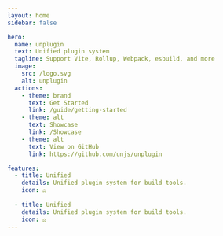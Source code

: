 ```yaml
---
layout: home
sidebar: false

hero:
  name: unplugin
  text: Unified plugin system
  tagline: Support Vite, Rollup, Webpack, esbuild, and more
  image:
    src: /logo.svg
    alt: unplugin
  actions:
    - theme: brand
      text: Get Started
      link: /guide/getting-started
    - theme: alt
      text: Showcase
      link: /Showcase
    - theme: alt
      text: View on GitHub
      link: https://github.com/unjs/unplugin

features:
  - title: Unified
    details: Unified plugin system for build tools.
    icon: ⚖️
    
  - title: Unified
    details: Unified plugin system for build tools.
    icon: ⚖️
---
```


<Home />
